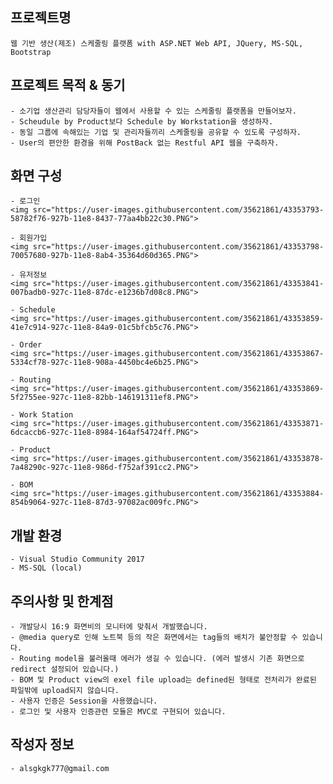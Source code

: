 프로젝트명
---------
    웹 기반 생산(제조) 스케줄링 플랫폼 with ASP.NET Web API, JQuery, MS-SQL, Bootstrap  
    

프로젝트 목적 & 동기
------------
    - 소기업 생산관리 담당자들이 웹에서 사용할 수 있는 스케줄링 플랫폼을 만들어보자.
    - Scheudule by Product보다 Schedule by Workstation을 생성하자.
    - 동일 그룹에 속해있는 기업 및 관리자들끼리 스케줄링을 공유할 수 있도록 구성하자.
    - User의 편안한 환경을 위해 PostBack 없는 Restful API 웹을 구축하자.
    
화면 구성
--------  
    - 로그인
    <img src="https://user-images.githubusercontent.com/35621861/43353793-58782f76-927b-11e8-8437-77aa4bb22c30.PNG">
    
    - 회원가입
    <img src="https://user-images.githubusercontent.com/35621861/43353798-70057680-927b-11e8-8ab4-35364d60d365.PNG">
    
    - 유저정보
    <img src="https://user-images.githubusercontent.com/35621861/43353841-007badb0-927c-11e8-87dc-e1236b7d08c8.PNG">
    
    - Schedule
    <img src="https://user-images.githubusercontent.com/35621861/43353859-41e7c914-927c-11e8-84a9-01c5bfcb5c76.PNG">
    
    - Order
    <img src="https://user-images.githubusercontent.com/35621861/43353867-5334cf78-927c-11e8-908a-4450bc4e6b25.PNG">

    - Routing
    <img src="https://user-images.githubusercontent.com/35621861/43353869-5f2755ee-927c-11e8-82bb-146191311ef8.PNG">
    
    - Work Station
    <img src="https://user-images.githubusercontent.com/35621861/43353871-6dcaccb6-927c-11e8-8984-164af54724ff.PNG">
    
    - Product
    <img src="https://user-images.githubusercontent.com/35621861/43353878-7a48290c-927c-11e8-986d-f752af391cc2.PNG">
    
    - BOM
    <img src="https://user-images.githubusercontent.com/35621861/43353884-854b9064-927c-11e8-87d3-97082ac009fc.PNG">
    

개발 환경
--------
    - Visual Studio Community 2017
    - MS-SQL (local)

주의사항 및 한계점
--------
    - 개발당시 16:9 화면비의 모니터에 맞춰서 개발했습니다.
    - @media query로 인해 노트북 등의 작은 화면에서는 tag들의 배치가 불안정할 수 있습니다. 
    - Routing model을 불러올때 에러가 생길 수 있습니다. (에러 발생시 기존 화면으로 redirect 설정되어 있습니다.)
    - BOM 및 Product view의 exel file upload는 defined된 형태로 전처리가 완료된 파일밖에 upload되지 않습니다.
    - 사용자 인증은 Session을 사용했습니다.
    - 로그인 및 사용자 인증관련 모듈은 MVC로 구현되어 있습니다.
    
작성자 정보
----------
    - alsgkgk777@gmail.com
